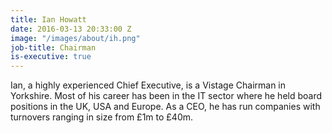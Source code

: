 ```yaml
---
title: Ian Howatt
date: 2016-03-13 20:33:00 Z
image: "/images/about/ih.png"
job-title: Chairman
is-executive: true
---
```


Ian, a highly experienced Chief Executive, is a Vistage Chairman in Yorkshire. Most of his career has been in the IT sector where he held board positions in the UK, USA and Europe. As a CEO, he has run companies with turnovers ranging in size from £1m to £40m.